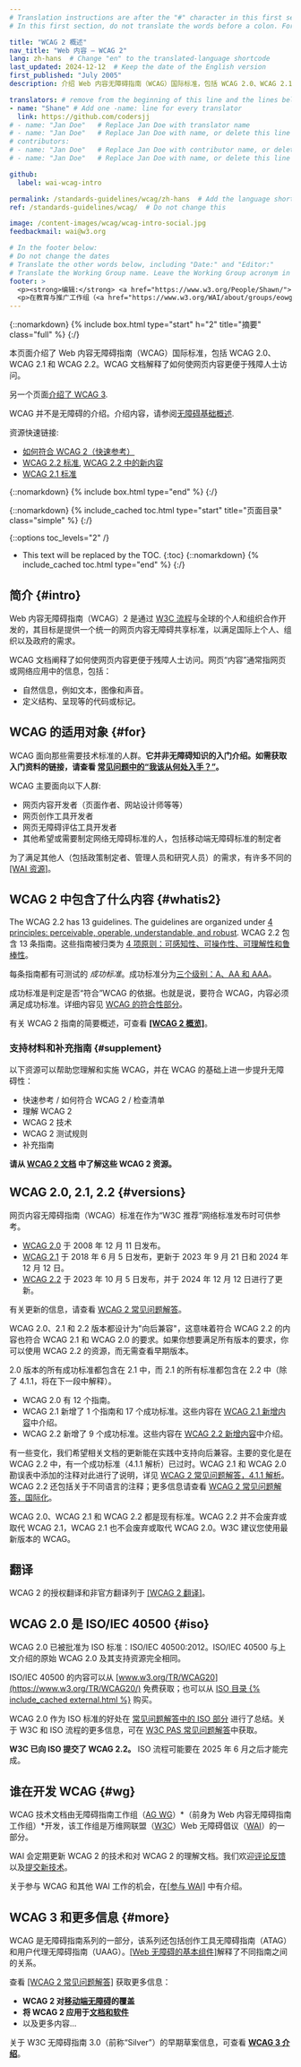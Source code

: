 ```yaml
---
# Translation instructions are after the "#" character in this first section. They are comments that do not show up in the web page. You do not need to translate the instructions after "#".
# In this first section, do not translate the words before a colon. For example, do not translate "title:". Do translate the text after "title:".

title: "WCAG 2 概述"
nav_title: "Web 内容 – WCAG 2"
lang: zh-hans  # Change "en" to the translated-language shortcode
last_updated: 2024-12-12  # Keep the date of the English version
first_published: "July 2005"
description: 介绍 Web 内容无障碍指南（WCAG）国际标准，包括 WCAG 2.0、WCAG 2.1 和 WCAG 2.2。WCAG 文档解释了如何使网页内容更便于残障人士访问。

translators: # remove from the beginning of this line and the lines below: "# " (the hash sign and the space)
- name: "Shane" # Add one -name: line for every translator
  link: https://github.com/codersjj
# - name: "Jan Doe"   # Replace Jan Doe with translator name
# - name: "Jan Doe"   # Replace Jan Doe with name, or delete this line if not multiple translators
# contributors:
# - name: "Jan Doe"   # Replace Jan Doe with contributor name, or delete this line if none
# - name: "Jan Doe"   # Replace Jan Doe with name, or delete this line if not multiple contributors

github:
  label: wai-wcag-intro

permalink: /standards-guidelines/wcag/zh-hans  # Add the language shortcode to the end, with no slash at end, for example: /link/to/page/fr
ref: /standards-guidelines/wcag/  # Do not change this

image: /content-images/wcag/wcag-intro-social.jpg
feedbackmail: wai@w3.org

# In the footer below:
# Do not change the dates
# Translate the other words below, including "Date:" and "Editor:"
# Translate the Working Group name. Leave the Working Group acronym in English.
footer: >
  <p><strong>编辑:</strong> <a href="https://www.w3.org/People/Shawn/">Shawn Lawton Henry</a>.</p>
  <p>在教育与推广工作组（<a href="https://www.w3.org/WAI/about/groups/eowg/">EOWG</a>）和无障碍指南工作组（<a href="https://www.w3.org/WAI/about/groups/agwg/">AG WG</a>）的意见反馈下开发。</p>
---
```


{::nomarkdown}
{% include box.html type="start" h="2" title="摘要" class="full" %}
{:/}

本页面介绍了 Web 内容无障碍指南（WCAG）国际标准，包括 WCAG 2.0、WCAG 2.1 和 WCAG 2.2。WCAG 文档解释了如何使网页内容更便于残障人士访问。

另一个页面[介绍了 WCAG 3](/standards-guidelines/wcag/wcag3-intro/).

WCAG 并不是无障碍的介绍。介绍内容，请参阅[无障碍基础概述](/fundamentals/).

资源快速链接:
* [如何符合 WCAG 2（快速参考）](https://www.w3.org/WAI/WCAG22/quickref/)
* [WCAG 2.2 标准](https://www.w3.org/TR/WCAG22/), [WCAG 2.2 中的新内容](/standards-guidelines/wcag/new-in-22/)
* [WCAG 2.1 标准](https://www.w3.org/TR/WCAG21/)

{::nomarkdown}
{% include box.html type="end" %}
{:/}

{::nomarkdown}
{% include_cached toc.html type="start" title="页面目录" class="simple" %}
{:/}

{::options toc_levels="2" /}

-   This text will be replaced by the TOC.
{:toc}
{::nomarkdown}
{% include_cached toc.html type="end" %}
{:/}

## 简介 {#intro}

Web 内容无障碍指南（WCAG）2 是通过 [W3C 流程](/standards-guidelines/w3c-process/)与全球的个人和组织合作开发的，其目标是提供一个统一的网页内容无障碍共享标准，以满足国际上个人、组织以及政府的需求。

WCAG 文档阐释了如何使网页内容更便于残障人士访问。网页“内容”通常指网页或网络应用中的信息，包括：

-   自然信息，例如文本，图像和声音。
-   定义结构、呈现等的代码或标记。

## WCAG 的适用对象 {#for}

WCAG 面向那些需要技术标准的人群。**它并非无障碍知识的入门介绍。如需获取入门资料的链接，请查看 [常见问题中的“我该从何处入手？”](/standards-guidelines/wcag/faq/#start)。**

WCAG 主要面向以下人群:

-   网页内容开发者（页面作者、网站设计师等等）
-   网页创作工具开发者
-   网页无障碍评估工具开发者
-   其他希望或需要制定网络无障碍标准的人，包括移动端无障碍标准的制定者

为了满足其他人（包括政策制定者、管理人员和研究人员）的需求，有许多不同的 [[WAI 资源]](/resources/)。

## WCAG 2 中包含了什么内容 {#whatis2}

The WCAG 2.2 has 13 guidelines. The guidelines are organized under [4 principles: perceivable, operable, understandable, and robust](https://www.w3.org/WAI/WCAG22/Understanding/intro#understanding-the-four-principles-of-accessibility).
WCAG 2.2 包含 13 条指南。这些指南被归类为 [4 项原则：可感知性、可操作性、可理解性和鲁棒性](https://www.w3.org/WAI/WCAG22/Understanding/intro#understanding-the-four-principles-of-accessibility)。

每条指南都有可测试的 *成功标准*。成功标准分为[三个级别：A、AA 和 AAA](https://www.w3.org/WAI/WCAG22/Understanding/conformance#levels)。

成功标准是判定是否“符合”WCAG 的依据。也就是说，要符合 WCAG，内容必须满足成功标准。详细内容见 [WCAG 的符合性部分](https://www.w3.org/TR/WCAG22/#conformance)。

有关 WCAG 2 指南的简要概述，可查看 **[[WCAG 2 概览]](/standards-guidelines/wcag/glance/)**。

### 支持材料和补充指南 {#supplement}

以下资源可以帮助您理解和实施 WCAG，并在 WCAG 的基础上进一步提升无障碍性：
* 快速参考 / 如何符合 WCAG 2 / 检查清单
* 理解 WCAG 2
* WCAG 2 技术
* WCAG 2 测试规则
* 补充指南

**请从 [WCAG 2 文档](/standards-guidelines/wcag/docs/) 中了解这些 WCAG 2 资源。**

## WCAG 2.0, 2.1, 2.2 {#versions}

网页内容无障碍指南（WCAG）标准在作为“W3C 推荐”网络标准发布时可供参考。 

* [WCAG 2.0](https://www.w3.org/TR/WCAG20/) 于 2008 年 12 月 11 日发布。
* [WCAG 2.1](https://www.w3.org/TR/WCAG21/) 于 2018 年 6 月 5 日发布，更新于 2023 年 9 月 21 日和 2024 年 12 月 12 日。
* [WCAG 2.2](https://www.w3.org/TR/WCAG22/) 于 2023 年 10 月 5 日发布，并于 2024 年 12 月 12 日进行了更新。

有关更新的信息，请查看 [WCAG 2 常见问题解答](/standards-guidelines/wcag/faq/)。

WCAG 2.0、2.1 和 2.2 版本都设计为"向后兼容"，这意味着符合 WCAG 2.2 的内容也符合 WCAG 2.1 和 WCAG 2.0 的要求。如果你想要满足所有版本的要求，你可以使用 WCAG 2.2 的资源，而无需查看早期版本。

2.0 版本的所有成功标准都包含在 2.1 中，而 2.1 的所有标准都包含在 2.2 中（除了 4.1.1，将在下一段中解释）。
* WCAG 2.0 有 12 个指南。
* WCAG 2.1 新增了 1 个指南和 17 个成功标准。这些内容在 [WCAG 2.1 新增内容](/standards-guidelines/wcag/new-in-21/)中介绍。
* WCAG 2.2 新增了 9 个成功标准。这些内容在 [WCAG 2.2 新增内容](/standards-guidelines/wcag/new-in-22/)中介绍。

有一些变化，我们希望相关文档的更新能在实践中支持向后兼容。主要的变化是在 WCAG 2.2 中，有一个成功标准（4.1.1 解析）已过时。WCAG 2.1 和 WCAG 2.0 勘误表中添加的注释对此进行了说明，详见 [WCAG 2 常见问题解答，4.1.1 解析](/standards-guidelines/wcag/faq/#parsing411)。WCAG 2.2 还包括关于不同语言的注释；更多信息请查看 [WCAG 2 常见问题解答，国际化](/standards-guidelines/wcag/faq/#i18n22)。

WCAG 2.0、WCAG 2.1 和 WCAG 2.2 都是现有标准。WCAG 2.2 并不会废弃或取代 WCAG 2.1，WCAG 2.1 也不会废弃或取代 WCAG 2.0。W3C 建议您使用最新版本的 WCAG。

## 翻译

WCAG 2 的授权翻译和非官方翻译列于 [[WCAG 2 翻译]](/standards-guidelines/wcag/translations/)。

## WCAG 2.0 是 ISO/IEC 40500 {#iso}

WCAG 2.0 已被批准为 ISO 标准：ISO/IEC 40500:2012。ISO/IEC 40500 与上文介绍的原始 WCAG 2.0 及其支持资源完全相同。

ISO/IEC 40500 的内容可以从 [www.w3.org/TR/WCAG20](https://www.w3.org/TR/WCAG20/) 免费获取；也可以从 [ISO 目录 {% include_cached external.html %}](https://www.iso.org/standard/58625.html) 购买。

WCAG 2.0 作为 ISO 标准的好处在 [常见问题解答中的 ISO 部分](/standards-guidelines/wcag/faq/#iso) 进行了总结。关于 W3C 和 ISO 流程的更多信息，可在 [W3C PAS 常见问题解答](https://www.w3.org/2010/04/pasfaq)中获取。

**W3C 已向 ISO 提交了 WCAG 2.2。** ISO 流程可能要在 2025 年 6 月之后才能完成。

## 谁在开发 WCAG {#wg}

WCAG 技术文档由无障碍指南工作组（[AG WG](/GL/)）*（前身为 Web 内容无障碍指南工作组）*开发，该工作组是万维网联盟（[W3C](https://www.w3.org)）Web 无障碍倡议（[WAI](https://www.w3.org/WAI/)）的一部分。

WAI 会定期更新 WCAG 2 的技术和对 WCAG 2 的理解文档。我们欢迎[评论反馈](/standards-guidelines/wcag/commenting/)以及[提交新技术](https://www.w3.org/WAI/GL/WCAG20/TECHS-SUBMIT/)。

关于参与 WCAG 和其他 WAI 工作的机会，在[[参与 WAI]](/about/participating/) 中有介绍。

## WCAG 3 和更多信息 {#more}

WCAG 是无障碍指南系列的一部分，该系列还包括创作工具无障碍指南（ATAG）和用户代理无障碍指南（UAAG）。[[Web 无障碍的基本组件]](/fundamentals/components/)解释了不同指南之间的关系。

查看 [[WCAG 2 常见问题解答]](/standards-guidelines/wcag/faq/) 获取更多信息：

-   **WCAG 2 对[移动端无障碍](/standards-guidelines/wcag/faq/#mobile)的覆盖**
-   **将 WCAG 2 应用于[文档和软件](/standards-guidelines/wcag/faq/#wcag2ict)**
-   以及更多内容...

关于 W3C 无障碍指南 3.0（前称“Silver”）的早期草案信息，可查看 **[WCAG 3 介绍](/standards-guidelines/wcag/wcag3-intro/)**。
